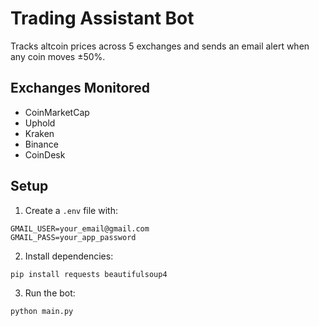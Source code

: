 # Trading Assistant Bot

Tracks altcoin prices across 5 exchanges and sends an email alert when any coin moves ±50%.

## Exchanges Monitored
- CoinMarketCap
- Uphold
- Kraken
- Binance
- CoinDesk

## Setup

1. Create a `.env` file with:
```
GMAIL_USER=your_email@gmail.com
GMAIL_PASS=your_app_password
```

2. Install dependencies:
```
pip install requests beautifulsoup4
```

3. Run the bot:
```
python main.py
```
